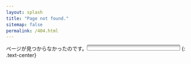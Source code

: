 ```yaml
---
layout: splash
title: "Page not found."
sitemap: false
permalink: /404.html
---
```

ページが見つからなかったのです。![now loading pink](/img/loading-bar-pink.gif)
{: .text-center}
